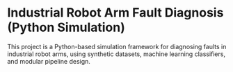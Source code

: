 # Industrial Robot Arm Fault Diagnosis (Python Simulation)

This project is a Python-based simulation framework for diagnosing faults in industrial robot arms, using synthetic datasets, machine learning classifiers, and modular pipeline design.
